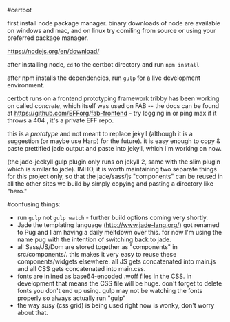 #certbot

first install node package manager. binary downloads of node are available on windows and mac, and on linux try comiling from source or using your preferred package manager.

https://nodejs.org/en/download/

after installing node, `cd` to the certbot directory and run `npm install`

after npm installs the dependencies, run `gulp` for a live development environment.

certbot runs on a frontend prototyping framework tribby has been working on called *concrete*, which itself was used on FAB -- the docs can be found at https://github.com/EFForg/fab-frontend - try logging in or ping max if it throws a 404 , it's a private EFF repo.

this is a *prototype* and not meant to replace jekyll (although it is a suggestion (or maybe use Harp) for the future). it is easy enough to copy & paste prettified jade output and paste into jekyll, which I'm working on now.

(the jade-jeckyll gulp plugin only runs on jekyll 2, same with the slim plugin which is similar to jade). IMHO, it is worth maintaining two separate things for this project only, so that the jade/sass/js "components" can be reused in all the other sites we build by simply copying and pasting a directory like "hero."

#confusing things:

- run `gulp` not `gulp watch` - further build options coming very shortly.
- Jade the templating language (http://www.jade-lang.org/) got renamed to Pug and I am having a daily meltdown over this. for now I'm using the name pug with the intention of switching back to jade.
- all Sass/JS/Dom are stored together as "components" in src/components/. this makes it very easy to reuse these components/widgets elsewhere. all JS gets concatenated into main.js and all CSS gets concatenated into main.css.
- fonts are inlined as base64-encoded .woff files in the CSS. in development that means the CSS file will be huge. don't forget to delete fonts you don't end up using. gulp may not be watching the fonts properly so always actually run "gulp"
- the way susy (css grid) is being used right now is wonky, don't worry about that.

